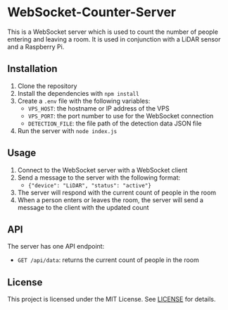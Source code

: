 # WebSocket-Counter-Server

This is a WebSocket server which is used to count the number of people entering and leaving a room. It is used in conjunction with a LiDAR sensor and a Raspberry Pi.

## Installation

1. Clone the repository
2. Install the dependencies with `npm install`
3. Create a `.env` file with the following variables:
   - `VPS_HOST`: the hostname or IP address of the VPS
   - `VPS_PORT`: the port number to use for the WebSocket connection
   - `DETECTION_FILE`: the file path of the detection data JSON file
4. Run the server with `node index.js`

## Usage

1. Connect to the WebSocket server with a WebSocket client
2. Send a message to the server with the following format:
   - `{"device": "LiDAR", "status": "active"}`
3. The server will respond with the current count of people in the room
4. When a person enters or leaves the room, the server will send a message to the client with the updated count

## API

The server has one API endpoint:

* `GET /api/data`: returns the current count of people in the room

## License

This project is licensed under the MIT License. See [LICENSE](LICENSE) for details.
